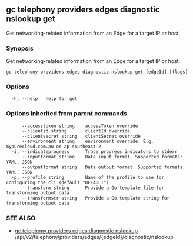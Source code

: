 ## gc telephony providers edges diagnostic nslookup get

Get networking-related information from an Edge for a target IP or host.

### Synopsis

Get networking-related information from an Edge for a target IP or host.

```
gc telephony providers edges diagnostic nslookup get [edgeId] [flags]
```

### Options

```
  -h, --help   help for get
```

### Options inherited from parent commands

```
      --accesstoken string    accessToken override
      --clientid string       clientId override
      --clientsecret string   clientSecret override
      --environment string    environment override. E.g. mypurecloud.com.au or ap-southeast-2
  -i, --indicateprogress      Trace progress indicators to stderr
      --inputformat string    Data input format. Supported formats: YAML, JSON
      --outputformat string   Data output format. Supported formats: YAML, JSON
  -p, --profile string        Name of the profile to use for configuring the cli (default "DEFAULT")
      --transform string      Provide a Go template file for transforming output data
      --transformstr string   Provide a Go template string for transforming output data
```

### SEE ALSO

* [gc telephony providers edges diagnostic nslookup](gc_telephony_providers_edges_diagnostic_nslookup.html)	 - /api/v2/telephony/providers/edges/{edgeId}/diagnostic/nslookup


